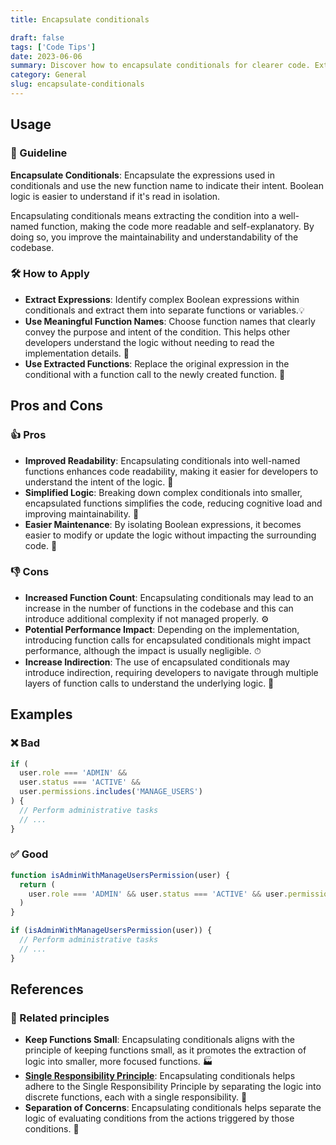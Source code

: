 ```yaml
---
title: Encapsulate conditionals

draft: false
tags: ['Code Tips']
date: 2023-06-06
summary: Discover how to encapsulate conditionals for clearer code. Extract expressions into functions with meaningful names to improve readability and simplify logic.
category: General
slug: encapsulate-conditionals
---
```


## Usage

### 📝 Guideline

**Encapsulate Conditionals**: Encapsulate the expressions used in conditionals and use the new function name to indicate their intent. Boolean logic is easier to understand if it's read in isolation.

Encapsulating conditionals means extracting the condition into a well-named function, making the code more readable and self-explanatory. By doing so, you improve the maintainability and understandability of the codebase.

### 🛠️ How to Apply

- **Extract Expressions**: Identify complex Boolean expressions within conditionals and extract them into separate functions or variables.💡
- **Use Meaningful Function Names**: Choose function names that clearly convey the purpose and intent of the condition. This helps other developers understand the logic without needing to read the implementation details. 🧐
- **Use Extracted Functions**: Replace the original expression in the conditional with a function call to the newly created function. 🔄

## Pros and Cons

### 👍 Pros

- **Improved Readability**: Encapsulating conditionals into well-named functions enhances code readability, making it easier for developers to understand the intent of the logic. 📖
- **Simplified Logic**: Breaking down complex conditionals into smaller, encapsulated functions simplifies the code, reducing cognitive load and improving maintainability. 🚀
- **Easier Maintenance**: By isolating Boolean expressions, it becomes easier to modify or update the logic without impacting the surrounding code. 🔧

### 👎 Cons

- **Increased Function Count**: Encapsulating conditionals may lead to an increase in the number of functions in the codebase and this can introduce additional complexity if not managed properly. ⚙️
- **Potential Performance Impact**: Depending on the implementation, introducing function calls for encapsulated conditionals might impact performance, although the impact is usually negligible. ⏱
- **Increase Indirection**: The use of encapsulated conditionals may introduce indirection, requiring developers to navigate through multiple layers of function calls to understand the underlying logic. 🔗

## Examples

### ❌ Bad

```typescript
if (
  user.role === 'ADMIN' &&
  user.status === 'ACTIVE' &&
  user.permissions.includes('MANAGE_USERS')
) {
  // Perform administrative tasks
  // ...
}
```

### ✅ Good

```typescript
function isAdminWithManageUsersPermission(user) {
  return (
    user.role === 'ADMIN' && user.status === 'ACTIVE' && user.permissions.includes('MANAGE_USERS')
  )
}

if (isAdminWithManageUsersPermission(user)) {
  // Perform administrative tasks
  // ...
}
```

## References

### 🔀 Related principles

- **Keep Functions Small**: Encapsulating conditionals aligns with the principle of keeping functions small, as it promotes the extraction of logic into smaller, more focused functions. 🏭
- [**Single Responsibility Principle**](/blog/single-responsibility-principle-srp): Encapsulating conditionals helps adhere to the Single Responsibility Principle by separating the logic into discrete functions, each with a single responsibility. 🎯
- **Separation of Concerns**: Encapsulating conditionals helps separate the logic of evaluating conditions from the actions triggered by those conditions. 🔗

